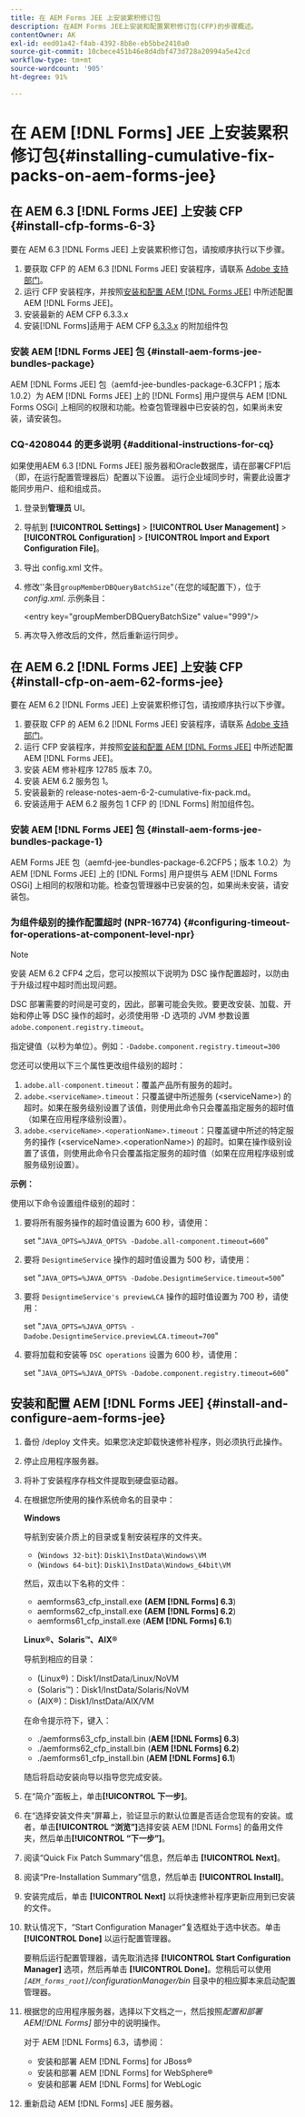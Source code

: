 ```yaml
---
title: 在 AEM Forms JEE 上安装累积修订包
description: 在AEM Forms JEE上安装和配置累积修订包(CFP)的步骤概述。
contentOwner: AK
exl-id: eed01a42-f4ab-4392-8b8e-eb5bbe2410a0
source-git-commit: 10cbece451b46e8d4dbf473d728a20994a5e42cd
workflow-type: tm+mt
source-wordcount: '905'
ht-degree: 91%

---
```


# 在 AEM [!DNL  Forms] JEE 上安装累积修订包{#installing-cumulative-fix-packs-on-aem-forms-jee}

## 在 AEM 6.3 [!DNL Forms JEE] 上安装 CFP {#install-cfp-forms-6-3}

要在 AEM 6.3 [!DNL Forms JEE] 上安装累积修订包，请按顺序执行以下步骤。

1. 要获取 CFP 的 AEM 6.3 [!DNL Forms JEE] 安装程序，请联系 [Adobe 支持部门](https://experienceleague.adobe.com/?support-solution=General&amp;support-tab=home#support)。
1. 运行 CFP 安装程序，并按照[安装和配置 AEM  [!DNL Forms JEE]](#install-and-configure-aem-forms-jee) 中所述配置 AEM [!DNL Forms JEE]。
1. 安装最新的 AEM CFP 6.3.3.x
1. 安装[!DNL Forms]适用于 AEM CFP [6.3.3.x](aem-forms-releases.md) 的附加组件包

### 安装 AEM [!DNL Forms JEE] 包 {#install-aem-forms-jee-bundles-package}

AEM [!DNL  Forms JEE] 包（aemfd-jee-bundles-package-6.3CFP1；版本 1.0.2）为 AEM [!DNL Forms JEE] 上的 [!DNL Forms] 用户提供与 AEM [!DNL Forms OSGi] 上相同的权限和功能。检查包管理器中已安装的包，如果尚未安装，请安装包。

### CQ-4208044 的更多说明 {#additional-instructions-for-cq}

如果使用AEM 6.3 [!DNL Forms JEE] 服务器和Oracle数据库，请在部署CFP1后（即，在运行配置管理器后）配置以下设置。 运行企业域同步时，需要此设置才能同步用户、组和组成员。

1. 登录到&#x200B;**管理员** UI。
1. 导航到 **[!UICONTROL Settings]** > **[!UICONTROL User Management]** > **[!UICONTROL Configuration]** > **[!UICONTROL Import and Export Configuration File]**。
1. 导出 config.xml 文件。
1. 修改&#39;&#39;条目`groupMemberDBQueryBatchSize`“（在您的域配置下），位于 *config.xml*. 示例条目：

   &lt;entry key=&quot;groupMemberDBQueryBatchSize&quot; value=&quot;999&quot;/>

1. 再次导入修改后的文件，然后重新运行同步。

## 在 AEM 6.2 [!DNL  Forms JEE] 上安装 CFP {#install-cfp-on-aem-62-forms-jee}

要在 AEM 6.2 [!DNL Forms JEE] 上安装累积修订包，请按顺序执行以下步骤。

1. 要获取 CFP 的 AEM 6.2 [!DNL Forms JEE] 安装程序，请联系 [Adobe 支持部门](https://experienceleague.adobe.com/?support-solution=General&amp;support-tab=home#support)。
1. 运行 CFP 安装程序，并按照[安装和配置 AEM  [!DNL Forms JEE]](install-cfp-aem-forms-jee.md#install-and-configure-aem-forms-jee) 中所述配置 AEM [!DNL Forms JEE]。
1. 安装 AEM 修补程序 12785 版本 7.0。
1. 安装 AEM 6.2 服务包 1。
1. 安装最新的 release-notes-aem-6-2-cumulative-fix-pack.md。
1. 安装适用于 AEM 6.2 服务包 1 CFP 的 [!DNL Forms] 附加组件包。

### 安装 AEM [!DNL Forms JEE] 包 {#install-aem-forms-jee-bundles-package-1}

AEM Forms JEE 包（aemfd-jee-bundles-package-6.2CFP5；版本 1.0.2）为 AEM [!DNL Forms JEE] 上的 [!DNL Forms] 用户提供与 AEM [!DNL Forms OSGi] 上相同的权限和功能。检查包管理器中已安装的包，如果尚未安装，请安装包。

### 为组件级别的操作配置超时 (NPR-16774) {#configuring-timeout-for-operations-at-component-level-npr}

>[!NOTE]
>
>安装 AEM 6.2 CFP4 之后，您可以按照以下说明为 DSC 操作配置超时，以防由于升级过程中超时而出现问题。

DSC 部署需要的时间是可变的，因此，部署可能会失败。要更改安装、加载、开始和停止等 DSC 操作的超时，必须使用带 -D 选项的 JVM 参数设置 `adobe.component.registry.timeout`。

指定键值（以秒为单位）。例如：`-Dadobe.component.registry.timeout=300`

您还可以使用以下三个属性更改组件级别的超时：

1. `adobe.all-component.timeout`：覆盖产品所有服务的超时。
1. `adobe.<serviceName>.timeout`：只覆盖键中所述服务 (&lt;serviceName>) 的超时。如果在服务级别设置了该值，则使用此命令只会覆盖指定服务的超时值（如果在应用程序级别设置）。
1. `adobe.<serviceName>.<operationName>.timeout`：只覆盖键中所述的特定服务的操作 (&lt;serviceName>.&lt;operationName>) 的超时。如果在操作级别设置了该值，则使用此命令只会覆盖指定服务的超时值（如果在应用程序级别或服务级别设置）。

**示例：**

使用以下命令设置组件级别的超时：

1. 要将所有服务操作的超时值设置为 600 秒，请使用：

   set &quot;`JAVA_OPTS=%JAVA_OPTS% -Dadobe.all-component.timeout=600`&quot;

1. 要将 `DesigntimeService` 操作的超时值设置为 500 秒，请使用：

   set &quot;`JAVA_OPTS=%JAVA_OPTS% -Dadobe.DesigntimeService.timeout=500`&quot;

1. 要将 `DesigntimeService's previewLCA` 操作的超时值设置为 700 秒，请使用：

   set &quot;`JAVA_OPTS=%JAVA_OPTS% -Dadobe.DesigntimeService.previewLCA.timeout=700`&quot;

1. 要将加载和安装等 `DSC operations` 设置为 600 秒，请使用：

   set &quot;`JAVA_OPTS=%JAVA_OPTS% -Dadobe.component.registry.timeout=600`&quot;

## 安装和配置 AEM [!DNL Forms JEE] {#install-and-configure-aem-forms-jee}

1. 备份 /deploy 文件夹。如果您决定卸载快速修补程序，则必须执行此操作。
1. 停止应用程序服务器。
1. 将补丁安装程序存档文件提取到硬盘驱动器。
1. 在根据您所使用的操作系统命名的目录中：

   **Windows**

   导航到安装介质上的目录或复制安装程序的文件夹。

   * (`Windows 32-bit`): `Disk1\InstData\Windows\VM`
   * (`Windows 64-bit`): `Disk1\InstData\Windows_64bit\VM`

   然后，双击以下名称的文件：

   * aemforms63_cfp_install.exe **(AEM [!DNL Forms] 6.3**)
   * aemforms62_cfp_install.exe **(AEM [!DNL Forms] 6.2**)
   * aemforms61_cfp_install.exe (**AEM [!DNL Forms] 6.1**)

   **Linux®、Solaris™、AIX®**

   导航到相应的目录：

   * (Linux®)：Disk1/InstData/Linux/NoVM
   * (Solaris™)：Disk1/InstData/Solaris/NoVM
   * (AIX®)：Disk1/InstData/AIX/VM

   在命令提示符下，键入：

   * ./aemforms63_cfp_install.bin (**AEM [!DNL Forms] 6.3**)
   * ./aemforms62_cfp_install.bin (**AEM [!DNL Forms] 6.2**)
   * ./aemforms61_cfp_install.bin (**AEM [!DNL Forms] 6.1**)

   随后将启动安装向导以指导您完成安装。

1. 在“简介”面板上，单击&#x200B;**[!UICONTROL 下一步]**。
1. 在“选择安装文件夹”屏幕上，验证显示的默认位置是否适合您现有的安装。或者，单击&#x200B;**[!UICONTROL “浏览”]**&#x200B;选择安装 AEM [!DNL Forms] 的备用文件夹，然后单击&#x200B;**[!UICONTROL “下一步”]**。
1. 阅读“Quick Fix Patch Summary”信息，然后单击 **[!UICONTROL Next]**。
1. 阅读“Pre-Installation Summary”信息，然后单击 **[!UICONTROL Install]**。
1. 安装完成后，单击 **[!UICONTROL Next]** 以将快速修补程序更新应用到已安装的文件。
1. 默认情况下，“Start Configuration Manager”复选框处于选中状态。单击 **[!UICONTROL Done]** 以运行配置管理器。

   要稍后运行配置管理器，请先取消选择 **[!UICONTROL Start Configuration Manager]** 选项，然后再单击 **[!UICONTROL Done]**。您稍后可以使用 *`[AEM_forms_root]`/configurationManager/bin* 目录中的相应脚本来启动配置管理器。

1. 根据您的应用程序服务器，选择以下文档之一，然后按照&#x200B;*配置和部署 AEM[!DNL Forms]* 部分中的说明操作。

   对于 AEM [!DNL Forms] 6.3，请参阅：

   * 安装和部署 AEM [!DNL Forms] for JBoss®
   * 安装和部署 AEM [!DNL Forms] for WebSphere®
   * 安装和部署 AEM [!DNL Forms] for WebLogic

1. 重新启动 AEM [!DNL Forms] JEE 服务器。
